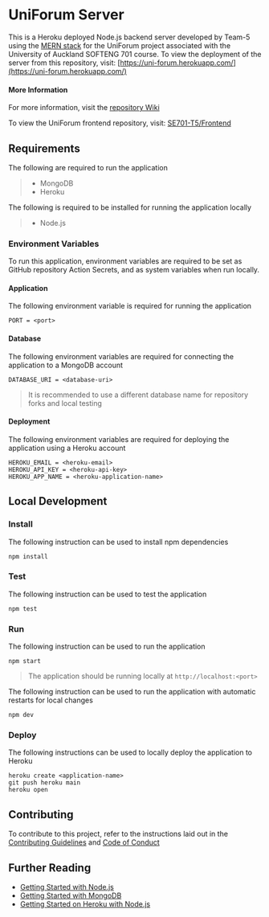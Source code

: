 # UniForum Server

This is a Heroku deployed Node.js backend server developed by Team-5 using the [MERN stack](https://www.digitalocean.com/community/tutorials/getting-started-with-the-mern-stack) for the UniForum project associated with the University of Auckland SOFTENG 701 course. To view the deployment of the server from this repository, visit: [https://uni-forum.herokuapp.com/](https://uni-forum.herokuapp.com/)

#### More Information

For more information, visit the [repository Wiki](https://github.com/SE701-T5/Backend/wiki)

To view the UniForum frontend repository, visit: [SE701-T5/Frontend](https://github.com/SE701-T5/Frontend)

## Requirements

The following are required to run the application

> - MongoDB
> - Heroku

The following is required to be installed for running the application locally

> - Node.js

### Environment Variables

To run this application, environment variables are required to be set as GitHub repository Action Secrets, and as system variables when run locally.

#### Application

The following environment variable is required for running the application

```
PORT = <port>
```

#### Database

The following environment variables are required for connecting the application to a MongoDB account

```
DATABASE_URI = <database-uri>
```

> It is recommended to use a different database name for repository forks and local testing

#### Deployment

The following environment variables are required for deploying the application using a Heroku account

```
HEROKU_EMAIL = <heroku-email>
HEROKU_API_KEY = <heroku-api-key>
HEROKU_APP_NAME = <heroku-application-name>
```

## Local Development

### Install

The following instruction can be used to install npm dependencies

```
npm install
```

### Test

The following instruction can be used to test the application

```
npm test
```

### Run

The following instruction can be used to run the application

```
npm start
```

> The application should be running locally at `http://localhost:<port>`

The following instruction can be used to run the application with automatic restarts for local changes

```
npm dev
```

### Deploy

The following instructions can be used to locally deploy the application to Heroku

```
heroku create <application-name>
git push heroku main
heroku open
```

## Contributing

To contribute to this project, refer to the instructions laid out in the [Contributing Guidelines](https://github.com/SE701-T5/Backend/blob/main/.github/CONTRIBUTING.md) and [Code of Conduct](https://github.com/SE701-T5/Backend/blob/main/.github/CODE_OF_CONDUCT.md)

## Further Reading

- [Getting Started with Node.js](https://nodejs.org/en/docs/guides/getting-started-guide/)
- [Getting Started with MongoDB](https://www.mongodb.com/basics/get-started)
- [Getting Started on Heroku with Node.js](https://devcenter.heroku.com/articles/getting-started-with-nodejs)
